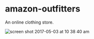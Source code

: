 # amazon-outfitters
An online clothing store.

![screen shot 2017-05-03 at 10 38 40 am](https://cloud.githubusercontent.com/assets/26068989/25673670/016647f0-2fed-11e7-9036-861903f7b7ea.png)
